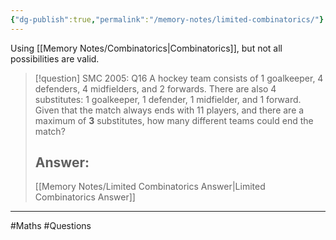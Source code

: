 ```yaml
---
{"dg-publish":true,"permalink":"/memory-notes/limited-combinatorics/"}
---
```



Using [[Memory Notes/Combinatorics\|Combinatorics]], but not all possibilities are valid.

> [!question] SMC 2005: Q16
> A hockey team consists of 1 goalkeeper, 4 defenders, 4 midfielders, and 2 forwards.
> There are also 4 substitutes: 1 goalkeeper, 1 defender, 1 midfielder, and 1 forward.
> Given that the match always ends with 11 players, and there are a maximum of **3** substitutes, how many different teams could end the match?
> ## Answer:
> [[Memory Notes/Limited Combinatorics Answer\|Limited Combinatorics Answer]]




---

#Maths #Questions 